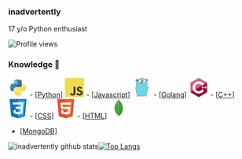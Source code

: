    ### inadvertently
   17 y/o Python enthusiast
   
   ![Profile views](https://komarev.com/ghpvc/?username=inadvertently)

   ### Knowledge 🧠
   <img src="https://github.com/devicons/devicon/raw/master/icons/python/python-original.svg" width="40"> - [[Python](https://www.python.org/)] 
   <img src="https://raw.githubusercontent.com/devicons/devicon/2809b567852a4648062a2d3e7c1c531367458c0b/icons/javascript/javascript-original.svg" width="40"> - [[Javascript](https://www.javascript.com/)] 
   <img src="https://raw.githubusercontent.com/devicons/devicon/2809b567852a4648062a2d3e7c1c531367458c0b/icons/go/go-original.svg" width="40"> - [[Golang](https://golang.org/)] 
   <img src="https://github.com/devicons/devicon/blob/master/icons/cplusplus/cplusplus-original.svg" width="40"> - [[C++](https://www.cplusplus.com/)]
   <img src="https://raw.githubusercontent.com/devicons/devicon/2809b567852a4648062a2d3e7c1c531367458c0b/icons/css3/css3-original.svg" width="40"> - [[CSS](https://www.w3schools.com/css/)] 
   <img src="https://raw.githubusercontent.com/devicons/devicon/2809b567852a4648062a2d3e7c1c531367458c0b/icons/html5/html5-original.svg" width="40"> - [[HTML](https://www.w3schools.com/html/)] 
   <img src="https://raw.githubusercontent.com/devicons/devicon/ac557d6ff33ff370a5db99f97aeab35ea5c67fbd/icons/mongodb/mongodb-original.svg" width="40"> 
   - [[MongoDB](https://www.mongodb.com/)] 


 
![inadvertently github stats](https://github-readme-stats.vercel.app/api?username=inadvertently&theme=midnight-purple&show_icons)[![Top Langs](https://github-readme-stats.vercel.app/api/top-langs/?username=inadvertently&layout=compact&theme=midnight-purple)](https://github.com/inadvertently/github-readme-stats)
